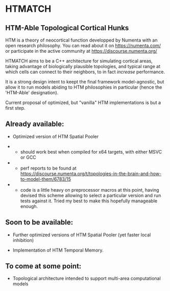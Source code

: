 # HTMATCH
HTM-Able Topological Cortical Hunks
-

HTM is a theory of neocortical function developped by Numenta with an open research philosophy.
You can read about it on https://numenta.com/ or participate in the active community at https://discourse.numenta.org/

HTMATCH aims to be a C++ architecture for simulating cortical areas, taking advantage of biologically plausible topologies, and typical range at which cells can connect to their neighbors, to in fact *increase* performance.

It is a strong design intent to keept the final framework model-agnostic, but allow it to run models abiding to HTM philosophies in particular (hence the 'HTM-Able' designation).

Current proposal of optimized, but "vanilla" HTM implementations is but a first step.

Already available:
-

- Optimized version of HTM Spatial Pooler
* * should work best when compiled for x64 targets, with either MSVC or GCC
* * perf reports to be found at https://discourse.numenta.org/t/topologies-in-the-brain-and-how-to-model-them/6783/15
* * code is a little heavy on preprocessor macros at this point, having devised this scheme allowing to select a particular version and run tests against it. Tried my best to make this hopefully manageable enough.

Soon to be available:
-

- Further optimized versions of HTM Spatial Pooler (yet faster local inhibition)

- Implementation of HTM Temporal Memory.

To come at some point:
-

- Topological architecture intended to support multi-area computational models
